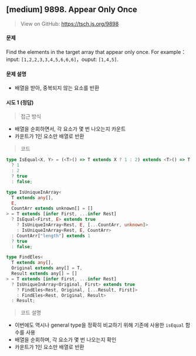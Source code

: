 ## [medium] 9898. Appear Only Once

> View on GitHub: https://tsch.js.org/9898

#### 문제

Find the elements in the target array that appear only once. For example：input: `[1,2,2,3,3,4,5,6,6,6]`，ouput: `[1,4,5]`.

#### 문제 설명

- 배열을 받아, 중복되지 않는 요소를 반환

#### 시도 1 (정답)

> 접근 방식

- 배열을 순회하면서, 각 요소가 몇 번 나오는지 카운트
- 카운트가 1인 요소만 배열로 반환

> 코드

```ts
type IsEqual<X, Y> = (<T>() => T extends X ? 1 : 2) extends <T>() => T extends Y
  ? 1
  : 2
  ? true
  : false;

type IsUniqueInArray<
  T extends any[],
  E,
  CountArr extends unknown[] = []
> = T extends [infer First, ...infer Rest]
  ? IsEqual<First, E> extends true
    ? IsUniqueInArray<Rest, E, [...CountArr, unknown]>
    : IsUniqueInArray<Rest, E, CountArr>
  : CountArr["length"] extends 1
  ? true
  : false;

type FindEles<
  T extends any[],
  Original extends any[] = T,
  Result extends any[] = []
> = T extends [infer First, ...infer Rest]
  ? IsUniqueInArray<Original, First> extends true
    ? FindEles<Rest, Original, [...Result, First]>
    : FindEles<Rest, Original, Result>
  : Result;
```

> 코드 설명

- 이번에도 역시나 general type을 정확히 비교하기 위해 기존에 사용한 `isEqual` 함수를 사용
- 배열을 순회하며, 각 요소가 몇 번 나오는지 확인
- 카운트가 1인 요소만 배열로 반환
